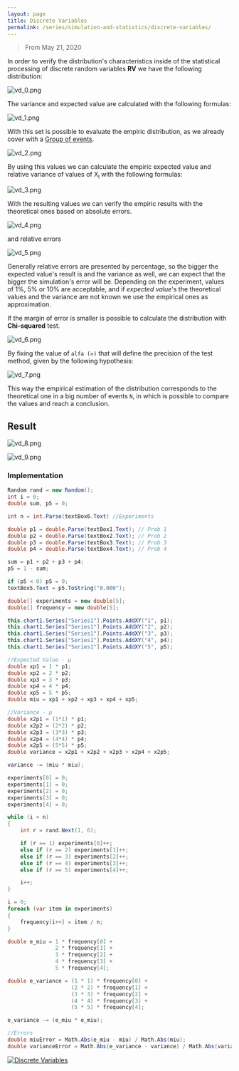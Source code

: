 ```yaml
---
layout: page
title: Discrete Variables
permalink: /series/simulation-and-statistics/discrete-variables/
---
```

> From May 21, 2020

In order to verify the distribution's characteristics inside of the statistical processing of discrete random variables **RV** we have the following distribution:

![vd_0.png](./images/vd_0.png)

The variance and expected value are calculated with the following formulas:

![vd_1.png](./images/vd_1.png)

With this set is possible to evaluate the empiric distribution, as we already cover with a [Group of events](https://pableins.com/series/simulation-and-statistics/random-events/#group-of-events).

![vd_2.png](./images/vd_2.png)

By using this values we can calculate the empiric expected value and relative variance of values of X<sub>i</sub> with the following formulas:

![vd_3.png](./images/vd_3.png)

With the resulting values we can verify the empiric results with the theoretical ones based on absolute errors.

![vd_4.png](./images/vd_4.png)

and relative errors

![vd_5.png](./images/vd_5.png)

Generally relative errors are presented by percentage, so the bigger the expected value's result is and the variance as well, we can expect that the bigger the simulation's error will be. Depending on the experiment, values of 1%, 5% or 10% are acceptable, and if *expected value*'s the theoretical values and the variance are not known we use the empirical ones as approximation.

If the margin of error is smaller is possible to calculate the distribution with **Chi-squared** test.

![vd_6.png](./images/vd_6.png)

By fixing the value of `alfa (∝)` that will define the precision of the test method, given by the following hypothesis:

![vd_7.png](./images/vd_7.png)

This way the empirical estimation of the distribution corresponds to the theoretical one in a big number of events `N`, in which is possible to compare the values and reach a conclusion.

## Result

![vd_8.png](./images/vd_8.png)

![vd_9.png](./images/vd_9.png)

### Implementation
```csharp
Random rand = new Random();
int i = 0;
double sum, p5 = 0;

int n = int.Parse(textBox6.Text) //Experiments

double p1 = double.Parse(textBox1.Text); // Prob 1
double p2 = double.Parse(textBox2.Text); // Prob 2
double p3 = double.Parse(textBox3.Text); // Prob 3
double p4 = double.Parse(textBox4.Text); // Prob 4

sum = p1 + p2 + p3 + p4;
p5 = 1 - sum;

if (p5 < 0) p5 = 0;
textBox5.Text = p5.ToString("0.000");

double[] experiments = new double[5];
double[] frequency = new double[5];

this.chart1.Series["Series1"].Points.AddXY("1", p1);
this.chart1.Series["Series1"].Points.AddXY("2", p2);
this.chart1.Series["Series1"].Points.AddXY("3", p3);
this.chart1.Series["Series1"].Points.AddXY("4", p4);
this.chart1.Series["Series1"].Points.AddXY("5", p5);

//Expected Value - µ
double xp1 = 1 * p1;
double xp2 = 2 * p2;
double xp3 = 3 * p3;
double xp4 = 4 * p4;
double xp5 = 5 * p5;
double miu = xp1 + xp2 + xp3 + xp4 + xp5;

//Variance - µ
double x2p1 = (1*1) * p1;
double x2p2 = (2*2) * p2;
double x2p3 = (3*3) * p3;
double x2p4 = (4*4) * p4;
double x2p5 = (5*5) * p5;
double variance = x2p1 + x2p2 + x2p3 + x2p4 + x2p5;

variance -= (miu * miu);

experiments[0] = 0;
experiments[1] = 0;
experiments[2] = 0;
experiments[3] = 0;
experiments[4] = 0;

while (i < n)
{
    int r = rand.Next(1, 6);

    if (r == 1) experiments[0]++;
    else if (r == 2) experiments[1]++;
    else if (r == 3) experiments[2]++;
    else if (r == 4) experiments[3]++;
    else if (r == 5) experiments[4]++;

    i++;
}

i = 0;
foreach (var item in experiments)
{
    frequency[i++] = item / n;
}

double e_miu = 1 * frequency[0] +
               2 * frequency[1] +
               3 * frequency[2] +
               4 * frequency[3] +
               5 * frequency[4];

double e_variance = (1 * 1) * frequency[0] +
                    (2 * 2) * frequency[1] +
                    (3 * 3) * frequency[2] +
                    (4 * 4) * frequency[3] +
                    (5 * 5) * frequency[4];

e_variance -= (e_miu * e_miu);

//Errors
double miuError = Math.Abs(e_miu - miu) / Math.Abs(miu);
double varianceError = Math.Abs(e_variance - variance) / Math.Abs(variance);
```

[![Discrete Variables](https://github-readme-stats.vercel.app/api/pin/?username=pablinme&repo=sim-discrete-variables)](https://github.com/pablinme/sim-discrete-variables)
